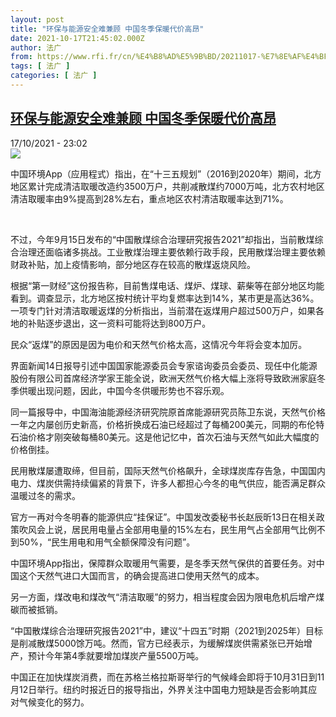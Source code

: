 ```yaml
---
layout: post
title: "环保与能源安全难兼顾 中国冬季保暖代价高昂"
date: 2021-10-17T21:45:02.000Z
author: 法广
from: https://www.rfi.fr/cn/%E4%B8%AD%E5%9B%BD/20211017-%E7%8E%AF%E4%BF%9D%E4%B8%8E%E8%83%BD%E6%BA%90%E5%AE%89%E5%85%A8%E9%9A%BE%E5%85%BC%E9%A1%BE-%E4%B8%AD%E5%9B%BD%E5%86%AC%E5%AD%A3%E4%BF%9D%E6%9A%96%E4%BB%A3%E4%BB%B7%E9%AB%98%E6%98%82
tags: [ 法广 ]
categories: [ 法广 ]
---
```

<!--1634507102000-->
[环保与能源安全难兼顾 中国冬季保暖代价高昂](https://www.rfi.fr/cn/%E4%B8%AD%E5%9B%BD/20211017-%E7%8E%AF%E4%BF%9D%E4%B8%8E%E8%83%BD%E6%BA%90%E5%AE%89%E5%85%A8%E9%9A%BE%E5%85%BC%E9%A1%BE-%E4%B8%AD%E5%9B%BD%E5%86%AC%E5%AD%A3%E4%BF%9D%E6%9A%96%E4%BB%A3%E4%BB%B7%E9%AB%98%E6%98%82)
------

<div>
<div>17/10/2021 - 23:02</div><img src="https://s.rfi.fr/media/display/87900ff6-2f8d-11ec-8453-005056a90284/838_epalivefive749538.png"><div >                    <p>中国环境App（应用程式）指出，在“十三五规划”（2016到2020年）期间，北方地区累计完成清洁取暖改造约3500万户，共削减散煤约7000万吨，北方农村地区清洁取暖率由9%提高到28%左右，重点地区农村清洁取暖率达到71%。</p><p> </p><p>不过，今年9月15日发布的“中国散煤综合治理研究报告2021”却指出，当前散煤综合治理还面临诸多挑战。工业散煤治理主要依赖行政手段，民用散煤治理主要依赖财政补贴，加上疫情影响，部分地区存在较高的散煤返烧风险。</p><p>根据“第一财经”这份报告称，目前售煤电话、煤炉、煤球、薪柴等在部分地区均能看到。调查显示，北方地区按村统计平均复燃率达到14%，某市更是高达36%。一项专门针对清洁取暖返煤的分析指出，当前潜在返煤用户超过500万户，如果各地的补贴逐步退出，这一资料可能将达到800万户。</p><p>民众“返煤”的原因是因为电价和天然气价格太高，这情况今年将会变本加厉。</p><p>界面新闻14日报导引述中国国家能源委员会专家谘询委员会委员、现任中化能源股份有限公司首席经济学家王能全说，欧洲天然气价格大幅上涨将导致欧洲家庭冬季供暖出现问题，因此，中国今冬供暖形势也不容乐观。</p><p>同一篇报导中，中国海油能源经济研究院原首席能源研究员陈卫东说，天然气价格一年之内屡创历史新高，价格折换成石油已经超过了每桶200美元，同期的布伦特石油价格才刚突破每桶80美元。这是他记忆中，首次石油与天然气如此大幅度的价格倒挂。</p><p>民用散煤屡遭取缔，但目前，国际天然气价格飙升，全球煤炭库存告急，中国国内电力、煤炭供需持续偏紧的背景下，许多人都担心今冬的电气供应，能否满足群众温暖过冬的需求。</p><p>官方一再对今冬明春的能源供应“挂保证”。中国发改委秘书长赵辰昕13日在相关政策吹风会上说，居民用电量占全部用电量的15%左右，民生用气占全部用气比例不到50%，“民生用电和用气全额保障没有问题”。</p><p>中国环境App指出，保障群众取暖用气需要，是冬季天然气保供的首要任务。对中国这个天然气进口大国而言，的确会提高进口使用天然气的成本。</p><p>另一方面，煤改电和煤改气“清洁取暖”的努力，相当程度会因为限电危机后增产煤碳而被抵销。</p><p>“中国散煤综合治理研究报告2021”中，建议“十四五”时期（2021到2025年）目标是削减散煤5000馀万吨。然而，官方已经表示，为缓解煤炭供需紧张已开始增产，预计今年第4季就要增加煤炭产量5500万吨。</p><p>中国正在加快煤炭消费，而在苏格兰格拉斯哥举行的气候峰会即将于10月31日到11月12日举行。纽约时报近日的报导指出，外界关注中国电力短缺是否会影响其应对气候变化的努力。</p>                                            <div data-selfpromo-newsletter>    </div>    <div data-selfpromo-app>    </div>                </div>
</div>
